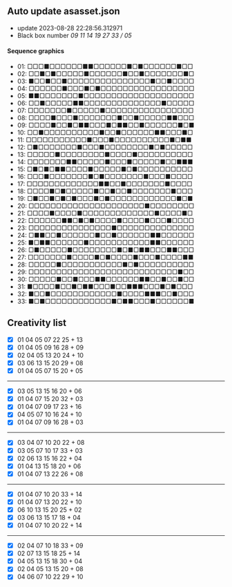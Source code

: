 ## Auto update asasset.json

* update 2023-08-28 22:28:56.312971
* Black box number _09 11 14 19 27 33 / 05_
#### Sequence graphics

* 01: □□□■□□□□□□■■□□□□□□■□■□□□□□□■□□
* 02: □□■□■□□□□□■□□□□□□■□□■□□□□□□□■□
* 03: ■□□■□□■□□□□□□□□□□□□□□□■□□■□□□□
* 04: □□□□□□■□□□■□■□□□□□□□□□□□□□□□□□
* 05: ■■□□□□□□□■□□□□□□□□□□□□□□□□□□□□
* 06: □□■□□□□□■■□□□□□□□□□□□□□□■□□□□□
* 07: □□□□□□□■□□□□□■□□□□□□□□□□□□□□□□
* 08: □□□□■□□□■□□□□□□□■□□■□□□□□■■□□□
* 09: □□□□■□□■□■■□□□■□■■□□■□□□□□□■□■
* 10: □□■□□□□□□□□□□■□□■□□□□□□■■□□□■□
* 11: □□□□□□□□□□□■□□□■□□□□□□□□□□■□■■
* 12: □■□□□□□□□■□□□■□□□□□□□□■□■□□□□□
* 13: □□□□□■□□□□□□□□■□□□□■□□□□□□□□□□
* 14: □□□□□□□■■□□□□□■□□□■□□□□□■□□■■■
* 15: □■□■□■■□□□□■□□□□□■□■□□□□□□□□□□
* 16: □□□■□□□□□□□■□■□□□□□□□■□□□■□□□□
* 17: □□□□□□□□□□□□□■■□□■□□□□□□□■□□□□
* 18: □□□□■□■□□□□□■□□■□□■□□□□□□□■□□□
* 19: □■□□■□■□■□□□■□■□□□□□□□□□□□□■□■
* 20: □□□□□□□□□□□□□□□□□□□□□■□□□□□□□□
* 21: □□□□■□□□□■□□□□□□□□□□□□□■□□□□■□
* 22: □□□□□□■■□■□■□□□□■□□□□■□□□■□□□□
* 23: □□□□□□□□□□□□□□□■□□□□□□□□□□□□□□
* 24: □■■□□■□□□□□□■□□■□□□□□□■■□□□□□□
* 25: ■□■■□□□□□□■□□□□□□□□□□□■■□□□□□□
* 26: □■□□□□□■□□□□□□□□■□■□■■□□□■■□□□
* 27: □□□□□□□■□□□□■□■□□□□■□□□■□□□□■■
* 28: □□□□□■□□□□□□□□□□□■□■□□□□□□□□□□
* 29: □□□□□□□□□□□□□□□□□□□□□□□□□□□■□□
* 30: □□□□□■□□■□□□■■□□□□□□■■□□■□□■□□
* 31: ■□□□□■□□■□■■□□□■□□■■■□□□■□■□□□
* 32: ■□□■□□□□□□□□□□□□■□□□□■■■□□■□□□
* 33: ■□■□□□□□□□□□□□□■□■■□□□■□□□□□□■
## Creativity list

- [x] 01 04 05 07 22 25 + 13
- [x] 01 04 05 09 16 28 + 09
- [x] 02 04 05 13 20 24 + 10
- [x] 03 06 13 15 20 29 + 08
- [x] 01 04 05 07 15 20 + 05
***
- [x] 03 05 13 15 16 20 + 06
- [x] 01 04 07 15 20 32 + 03
- [x] 01 04 07 09 17 23 + 16
- [x] 04 05 07 10 16 24 + 10
- [x] 01 04 07 09 16 28 + 03
***
- [x] 03 04 07 10 20 22 + 08
- [x] 03 05 07 10 17 33 + 03
- [x] 02 06 13 15 16 22 + 04
- [x] 01 04 13 15 18 20 + 06
- [x] 01 04 07 13 22 26 + 08
***
- [x] 01 04 07 10 20 33 + 14
- [x] 01 04 07 13 20 22 + 10
- [x] 06 10 13 15 20 25 + 02
- [x] 03 06 13 15 17 18 + 04
- [x] 01 04 07 10 20 22 + 14
***
- [x] 02 04 07 10 18 33 + 09
- [x] 02 07 13 15 18 25 + 14
- [x] 04 05 13 15 18 30 + 04
- [x] 02 04 05 13 15 20 + 08
- [x] 04 06 07 10 22 29 + 10
